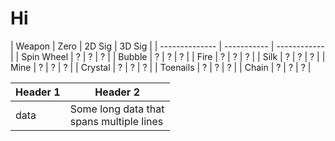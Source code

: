 # Hi

| Weapon | Zero | 2D Sig | 3D Sig |
| -------------- | ----------- | ------------ |
| Spin Wheel | ? | ? | ? |
| Bubble     | ? | ? | ? |
| Fire       | ? | ? | ? |
| Silk       | ? | ? | ? |
| Mine       | ? | ? | ? |
| Crystal    | ? | ? | ? |
| Toenails   | ? | ? | ? |
| Chain      | ? | ? | ? |



| Header 1  | Header 2 |
| --------  | -------- |
| data      | Some long data that <br /> spans multiple lines |
